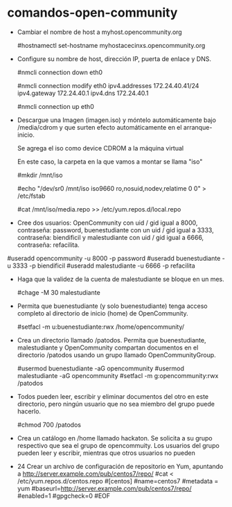 # comandos-open-community


* Cambiar el nombre de host a myhost.opencommunity.org 

     #hostnamectl set-hostname myhostacecinxs.opencommunity.org

* Configure su nombre de host, dirección IP, puerta de enlace y DNS.

     #nmcli connection down eth0

     #nmcli connection modify eth0 ipv4.addresses 172.24.40.41/24 ipv4.gateway 172.24.40.1 ipv4.dns 172.24.40.1
     
     #nmcli connection up eth0
     
     
* Descargue una Imagen (imagen.iso) y móntelo automáticamente bajo /media/cdrom y que surten efecto automáticamente en el arranque-inicio. 

     Se agrega el iso como device CDROM a la máquina virtual
     
     En este caso, la carpeta en la que vamos a montar se llama "iso"
     
     #mkdir /mnt/iso
     
     #echo "/dev/sr0 /mnt/iso iso9660 ro,nosuid,nodev,relatime 0 0" > /etc/fstab
     
     #cat /mnt/iso/media.repo >> /etc/yum.repos.d/local.repo
     
 * Cree dos usuarios: OpenCommunity con uid / gid igual a 8000, contraseña: password, buenestudiante con un uid / gid igual a  3333, contraseña: biendificil  y malestudiante con uid / gid igual a 6666, contraseña: refacilita. 
 
 #useradd opencommunity -u 8000 -p password
 #useradd buenestudiante -u 3333 -p biendificil
 #useradd malestudiante -u 6666 -p refacilita
 
 
 * Haga que la validez de la cuenta de malestudiante se bloque en un mes.
 
     #chage -M 30 malestudiante
 
 * Permita que buenestudiante (y solo buenestudiante) tenga acceso completo al directorio de inicio (home) de OpenCommunity.
     
     #setfacl -m u:buenestudiante:rwx /home/opencommunity/

* Crea un directorio llamado /patodos. Permita que buenestudiante, malestudiante y OpenCommunity compartan documentos en el directorio /patodos usando un grupo llamado OpenCommunityGroup. 
    
     #usermod buenestudiante -aG opencommunity
     #usermod malestudiante -aG opencommunity
     #setfacl -m g:opencommunity:rwx /patodos
     

* Todos pueden leer, escribir y eliminar documentos del otro en este directorio, pero ningún usuario que no sea miembro del grupo puede hacerlo.

     #chmod 700 /patodos
     
* Crea un catálogo en /home llamado hackaton. Se solicita a su grupo respectivo que sea el grupo de opencommuity. Los usuarios del grupo pueden leer y escribir, mientras que otros usuarios no pueden
     
     
 * 24 Crear un archivo de configuración de repositorio en Yum, apuntando a http://server.example.com/pub/centos7/repo/
#cat <<EOF > /etc/yum.repos.d/centos.repo
#[centos]
#name=centos7
#metadata = yum
#baseurl=http://server.example.com/pub/centos7/repo/
#enabled=1
#gpgcheck=0
#EOF
     
     
     
     
     
     
     
     
     
     
     
     
     
     
     
     
     
     
     







